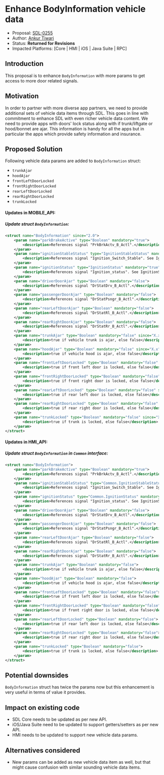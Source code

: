 # Enhance BodyInformation vehicle data

* Proposal: [SDL-0255](0255-Enhance-BodyInformation-vehicle-data.md)
* Author: [Ankur Tiwari](https://github.com/atiwari9)
* Status: **Returned for Revisions**
* Impacted Platforms: [Core | HMI | iOS | Java Suite | RPC]

## Introduction

This proposal is to enhance `BodyInformation` with more params to get access to more door related signals.

## Motivation

In order to partner with more diverse app partners, we need to provide additional sets of vehicle data items through SDL. This goes in line with commitment to enhance SDL with even richer vehicle data content. We need to provide apps with doors' lock status along with if trunk/liftgate or hood/bonnet are ajar. This information is handy for all the apps but in particular the apps which provide safety information and insurance.

## Proposed Solution 

Following vehicle data params are added to `BodyInformation` struct:
* `trunkAjar`
* `hoodAjar`
* `frontLeftDoorLocked`
* `frontRightDoorLocked`
* `rearLeftDoorLocked`
* `rearRightDoorLocked`
* `trunkLocked`

#### Updates in MOBILE_API:

##### Update struct `BodyInformation`:

```xml	
<struct name="BodyInformation" since="2.0">
	<param name="parkBrakeActive" type="Boolean" mandatory="true">
		<description>References signal "PrkBrkActv_B_Actl".</description>
	</param>
	<param name="ignitionStableStatus" type="IgnitionStableStatus" mandatory="true">
		<description>References signal "Ignition_Switch_Stable". See IgnitionStableStatus.</description>
	</param>
	<param name="ignitionStatus" type="IgnitionStatus" mandatory="true">
		<description>References signal "Ignition_status". See IgnitionStatus.</description>
	</param>
	<param name="driverDoorAjar" type="Boolean" mandatory="false">
		<description>References signal "DrStatDrv_B_Actl".</description>
	</param>
	<param name="passengerDoorAjar" type="Boolean" mandatory="false">
		<description>References signal "DrStatPsngr_B_Actl".</description>
	</param>
	<param name="rearLeftDoorAjar" type="Boolean" mandatory="false">
		<description>References signal "DrStatRl_B_Actl".</description>
	</param>
	<param name="rearRightDoorAjar" type="Boolean" mandatory="false">
		<description>References signal "DrStatRr_B_Actl".</description>
	</param>
	<param name="trunkAjar" type="Boolean" mandatory="false" since="X.x">
		<description>true if vehicle trunk is ajar, else false</description>
	</param>
	<param name="hoodAjar" type="Boolean" mandatory="false" since="X.x">
		<description>true if vehicle hood is ajar, else false</description>
	</param>
	<param name="frontLeftDoorLocked" type="Boolean" mandatory="false" since="X.x">
		<description>true if front left door is locked, else false</description>
	</param>
	<param name="frontRightDoorLocked" type="Boolean" mandatory="false" since="X.x">
		<description>true if front right door is locked, else false</description>
	</param>
	<param name="rearLeftDoorLocked" type="Boolean" mandatory="false" since="X.x">
		<description>true if rear left door is locked, else false</description>
	</param>
	<param name="rearRightDoorLocked" type="Boolean" mandatory="false" since="X.x">
		<description>true if rear right door is locked, else false</description>
	</param>
	<param name="trunkLocked" type="Boolean" mandatory="false" since="X.x">
		<description>true if trunk is locked, else false</description>
	</param>			
</struct>
```
#### Updates in HMI_API:

##### Update struct `BodyInformation` in `Common` interface:

```xml	
<struct name="BodyInformation">
	<param name="parkBrakeActive" type="Boolean" mandatory="true">
		<description>References signal "PrkBrkActv_B_Actl".</description>
	</param>
	<param name="ignitionStableStatus" type="Common.IgnitionStableStatus" mandatory="true">
		<description>References signal "Ignition_Switch_Stable". See IgnitionStableStatus.</description>
	</param>
	<param name="ignitionStatus" type="Common.IgnitionStatus" mandatory="true">
		<description>References signal "Ignition_status". See IgnitionStatus.</description>
	</param>
	<param name="driverDoorAjar" type="Boolean" mandatory="false">
		<description>References signal "DrStatDrv_B_Actl".</description>
	</param>
	<param name="passengerDoorAjar" type="Boolean" mandatory="false">
		<description>References signal "DrStatPsngr_B_Actl".</description>
	</param>
	<param name="rearLeftDoorAjar" type="Boolean" mandatory="false">
		<description>References signal "DrStatRl_B_Actl".</description>
	</param>
	<param name="rearRightDoorAjar" type="Boolean" mandatory="false">
		<description>References signal "DrStatRr_B_Actl".</description>
	</param>
	<param name="trunkAjar" type="Boolean" mandatory="false">
		<description>true if vehicle trunk is ajar, else false</description>
	</param>
	<param name="hoodAjar" type="Boolean" mandatory="false">
		<description>true if vehicle hood is ajar, else false</description>
	</param>
	<param name="frontLeftDoorLocked" type="Boolean" mandatory="false">
		<description>true if front left door is locked, else false</description>
	</param>
	<param name="frontRightDoorLocked" type="Boolean" mandatory="false">
		<description>true if front right door is locked, else false</description>
	</param>
	<param name="rearLeftDoorLocked" type="Boolean" mandatory="false">
		<description>true if rear left door is locked, else false</description>
	</param>
	<param name="rearRightDoorLocked" type="Boolean" mandatory="false">
		<description>true if rear right door is locked, else false</description>
	</param>
	<param name="trunkLocked" type="Boolean" mandatory="false">
		<description>true if trunk is locked, else false</description>
	</param>			
</struct>
```

## Potential downsides

`BodyInformation` struct has twice the params now but this enhancement is very useful in terms of value it provides.

## Impact on existing code

* SDL Core needs to be updated as per new API.
* iOS/Java Suite need to be updated to support getters/setters as per new API.
* HMI needs to be updated to support new vehicle data params.

## Alternatives considered

* New params can be added as new vehicle data item as well, but that might cause confusion with similar sounding vehicle data items.
